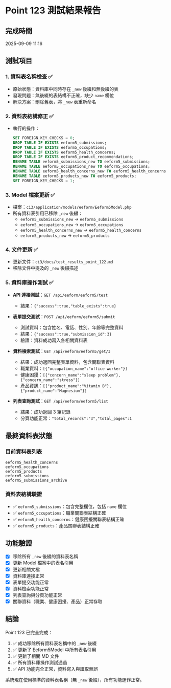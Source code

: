 # Point 123 測試結果報告

## 完成時間
2025-09-09 11:16

## 測試項目

### 1. 資料表名稱檢查 ✅
- 原始狀態：資料庫中同時存在 `_new` 後綴和無後綴的表
- 發現問題：無後綴的表結構不正確，缺少 `name` 欄位
- 解決方案：刪除舊表，將 `_new` 表重新命名

### 2. 資料表結構修正 ✅
- 執行的操作：
  ```sql
  SET FOREIGN_KEY_CHECKS = 0;
  DROP TABLE IF EXISTS eeform5_submissions;
  DROP TABLE IF EXISTS eeform5_occupations;
  DROP TABLE IF EXISTS eeform5_health_concerns;
  DROP TABLE IF EXISTS eeform5_product_recommendations;
  RENAME TABLE eeform5_submissions_new TO eeform5_submissions;
  RENAME TABLE eeform5_occupations_new TO eeform5_occupations;
  RENAME TABLE eeform5_health_concerns_new TO eeform5_health_concerns;
  RENAME TABLE eeform5_products_new TO eeform5_products;
  SET FOREIGN_KEY_CHECKS = 1;
  ```

### 3. Model 檔案更新 ✅
- 檔案：`ci3/application/models/eeform/Eeform5Model.php`
- 所有資料表引用已移除 `_new` 後綴：
  - `eeform5_submissions_new` → `eeform5_submissions`
  - `eeform5_occupations_new` → `eeform5_occupations`
  - `eeform5_health_concerns_new` → `eeform5_health_concerns`
  - `eeform5_products_new` → `eeform5_products`

### 4. 文件更新 ✅
- 更新文件：`ci3/docs/test_results_point_122.md`
- 移除文件中提及的 `_new` 後綴描述

### 5. 資料庫操作測試 ✅
- **API 連接測試**：`GET /api/eeform/eeform5/test`
  - 結果：`{"success":true,"table_exists":true}`

- **表單提交測試**：`POST /api/eeform/eeform5/submit`
  - 測試資料：包含姓名、電話、性別、年齡等完整資料
  - 結果：`{"success":true,"submission_id":3}`
  - 驗證：資料成功寫入各相關資料表

- **資料檢索測試**：`GET /api/eeform/eeform5/get/3`
  - 結果：成功返回完整表單資料，包含關聯表資料
  - 職業資料：`[{"occupation_name":"office worker"}]`
  - 健康困擾：`[{"concern_name":"sleep problem"},{"concern_name":"stress"}]`
  - 產品資訊：`[{"product_name":"Vitamin B"},{"product_name":"Magnesium"}]`

- **列表查詢測試**：`GET /api/eeform/eeform5/list`
  - 結果：成功返回 3 筆記錄
  - 分頁功能正常：`"total_records":"3","total_pages":1`

## 最終資料表狀態

### 目前資料表列表
```
eeform5_health_concerns
eeform5_occupations  
eeform5_products
eeform5_submissions
eeform5_submissions_archive
```

### 資料表結構驗證
- ✅ `eeform5_submissions`：包含完整欄位，包括 `name` 欄位
- ✅ `eeform5_occupations`：職業關聯表結構正確
- ✅ `eeform5_health_concerns`：健康困擾關聯表結構正確
- ✅ `eeform5_products`：產品關聯表結構正確

## 功能驗證

- [x] 移除所有 `_new` 後綴的資料表名稱
- [x] 更新 Model 檔案中的表名引用
- [x] 更新相關文檔
- [x] 資料庫連接正常
- [x] 表單提交功能正常
- [x] 資料檢索功能正常
- [x] 列表查詢與分頁功能正常
- [x] 關聯資料（職業、健康困擾、產品）正常存取

## 結論

Point 123 已完全完成：
1. ✅ 成功移除所有資料表名稱中的 `_new` 後綴
2. ✅ 更新了 Eeform5Model 中所有表名引用
3. ✅ 更新了相關 MD 文件
4. ✅ 所有資料庫操作測試通過
5. ✅ API 功能完全正常，資料寫入與讀取無誤

系統現在使用標準的資料表名稱（無 `_new` 後綴），所有功能運作正常。